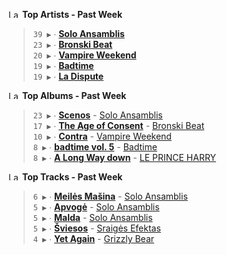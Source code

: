 <!--START_LASTFM_ARTISTS:{"period": "7day", "rows": 5}-->
<a href="https://last.fm" target="_blank"><img src="https://user-images.githubusercontent.com/17434202/215290617-e793598d-d7c9-428f-9975-156db1ba89cc.svg" alt="Last.fm Logo" width="18" height="13"/></a> **Top Artists - Past Week**

> `39 ▶️` ∙ **[Solo Ansamblis](https://www.last.fm/music/Solo+Ansamblis)**<br/>
> `23 ▶️` ∙ **[Bronski Beat](https://www.last.fm/music/Bronski+Beat)**<br/>
> `20 ▶️` ∙ **[Vampire Weekend](https://www.last.fm/music/Vampire+Weekend)**<br/>
> `19 ▶️` ∙ **[Badtime](https://www.last.fm/music/Badtime)**<br/>
> `19 ▶️` ∙ **[La Dispute](https://www.last.fm/music/La+Dispute)**<br/>
<!--END_LASTFM_ARTISTS-->

<!--START_LASTFM_ALBUMS:{"period": "7day", "rows": 5}-->
<a href="https://last.fm" target="_blank"><img src="https://user-images.githubusercontent.com/17434202/215290617-e793598d-d7c9-428f-9975-156db1ba89cc.svg" alt="Last.fm Logo" width="18" height="13"/></a> **Top Albums - Past Week**

> `23 ▶️` ∙ **[Scenos](https://www.last.fm/music/Solo+Ansamblis/Scenos)** - [Solo Ansamblis](https://www.last.fm/music/Solo+Ansamblis)<br/>
> `17 ▶️` ∙ **[The Age of Consent](https://www.last.fm/music/Bronski+Beat/The+Age+of+Consent)** - [Bronski Beat](https://www.last.fm/music/Bronski+Beat)<br/>
> `10 ▶️` ∙ **[Contra](https://www.last.fm/music/Vampire+Weekend/Contra)** - [Vampire Weekend](https://www.last.fm/music/Vampire+Weekend)<br/>
> `8 ▶️` ∙ **[badtime vol. 5](https://www.last.fm/music/Badtime/badtime+vol.+5)** - [Badtime](https://www.last.fm/music/Badtime)<br/>
> `8 ▶️` ∙ **[A Long Way down](https://www.last.fm/music/LE+PRINCE+HARRY/A+Long+Way+down)** - [LE PRINCE HARRY](https://www.last.fm/music/LE+PRINCE+HARRY)<br/>
<!--END_LASTFM_ALBUMS-->

<!--START_LASTFM_TRACKS:{"period": "7day", "rows": 5}-->
<a href="https://last.fm" target="_blank"><img src="https://user-images.githubusercontent.com/17434202/215290617-e793598d-d7c9-428f-9975-156db1ba89cc.svg" alt="Last.fm Logo" width="18" height="13"/></a> **Top Tracks - Past Week**

> `6 ▶️` ∙ **[Meilės Mašina](https://www.last.fm/music/Solo+Ansamblis/_/Meil%C4%97s+Ma%C5%A1ina)** - [Solo Ansamblis](https://www.last.fm/music/Solo+Ansamblis)<br/>
> `5 ▶️` ∙ **[Apvogė](https://www.last.fm/music/Solo+Ansamblis/_/Apvog%C4%97)** - [Solo Ansamblis](https://www.last.fm/music/Solo+Ansamblis)<br/>
> `5 ▶️` ∙ **[Malda](https://www.last.fm/music/Solo+Ansamblis/_/Malda)** - [Solo Ansamblis](https://www.last.fm/music/Solo+Ansamblis)<br/>
> `5 ▶️` ∙ **[Šviesos](https://www.last.fm/music/Sraig%C4%97s+Efektas/_/%C5%A0viesos)** - [Sraigės Efektas](https://www.last.fm/music/Sraig%C4%97s+Efektas)<br/>
> `4 ▶️` ∙ **[Yet Again](https://www.last.fm/music/Grizzly+Bear/_/Yet+Again)** - [Grizzly Bear](https://www.last.fm/music/Grizzly+Bear)<br/>
<!--END_LASTFM_TRACKS-->
